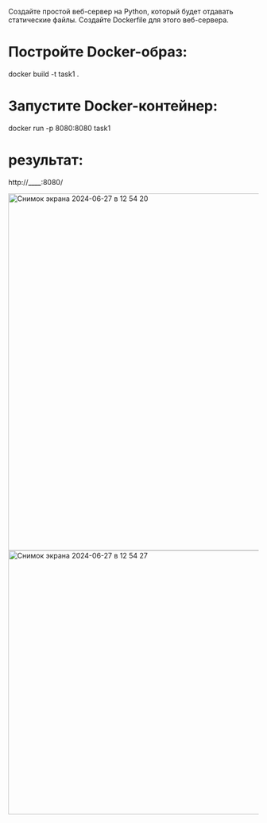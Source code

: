 Создайте простой веб-сервер на Python, который будет отдавать статические файлы. Создайте Dockerfile для этого веб-сервера.


# Постройте Docker-образ:

docker build -t task1 .

# Запустите Docker-контейнер:

docker run -p 8080:8080 task1

# результат: 

http://____:8080/

<img width="719" alt="Снимок экрана 2024-06-27 в 12 54 20" src="https://github.com/PhilinVeselov/devops/assets/110721135/a31b8b91-f090-4f83-befc-0c28ef284d0e">

<img width="532" alt="Снимок экрана 2024-06-27 в 12 54 27" src="https://github.com/PhilinVeselov/devops/assets/110721135/9566c13d-db2b-42ca-83f0-662c7fb9f333">
